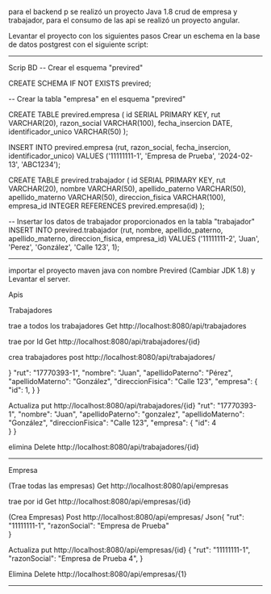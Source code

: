 para el backend p se realizó un proyecto Java 1.8 crud de empresa y trabajador,
para el consumo de las api se realizó un proyecto angular. 

Levantar el proyecto con los siguientes pasos 
Crear un eschema en la base de datos postgrest con el siguiente script:

------------------------------------------------------------------------------------------------------------
Scrip BD
-- Crear el esquema "previred"

CREATE SCHEMA IF NOT EXISTS previred;

-- Crear la tabla "empresa" en el esquema "previred"

CREATE TABLE previred.empresa (
    id SERIAL PRIMARY KEY,
    rut VARCHAR(20),
    razon_social VARCHAR(100),
    fecha_insercion DATE,
    identificador_unico VARCHAR(50)
);


INSERT INTO previred.empresa (rut, razon_social, fecha_insercion, identificador_unico) 
VALUES ('11111111-1', 'Empresa de Prueba', '2024-02-13', 'ABC1234');



CREATE TABLE previred.trabajador (
    id SERIAL PRIMARY KEY,
    rut VARCHAR(20),
    nombre VARCHAR(50),
    apellido_paterno VARCHAR(50),
    apellido_materno VARCHAR(50),
    direccion_fisica VARCHAR(100),
    empresa_id INTEGER REFERENCES previred.empresa(id)
);

-- Insertar los datos de trabajador proporcionados en la tabla "trabajador"
INSERT INTO previred.trabajador (rut, nombre, apellido_paterno, apellido_materno, direccion_fisica, empresa_id) 
VALUES ('11111111-2', 'Juan', 'Perez', 'González', 'Calle 123', 1);

-------------------------------------------------------------------------------------------------------------------

importar el proyecto maven java con nombre Previred 
(Cambiar JDK 1.8) y Levantar el server.


Apis

Trabajadores

 trae a todos los trabajadores
Get http://localhost:8080/api/trabajadores 

 trae por Id 
Get http://localhost:8080/api/trabajadores/{id}

crea trabajadores
post http://localhost:8080/api/trabajadores/  

}
  "rut": "17770393-1",
  "nombre": "Juan",
  "apellidoPaterno": "Pérez",
  "apellidoMaterno": "González",
  "direccionFisica": "Calle 123",
  "empresa": {
    "id": 1,
   }
}

Actualiza
put  http://localhost:8080/api/trabajadores/{id}
        "rut": "17770393-1",
        "nombre": "Juan",
        "apellidoPaterno": "gonzalez",
        "apellidoMaterno": "González",
        "direccionFisica": "Calle 123",
         "empresa": 
            {
                "id": 4                
            }
    }

elimina
Delete http://localhost:8080/api/trabajadores/{id}

----------------------------------------------------------
Empresa

 (Trae todas las empresas)
Get http://localhost:8080/api/empresas

trae por id
Get http://localhost:8080/api/empresas/{id}

(Crea Empresas)
Post  http://localhost:8080/api/empresas/ 
Json{
        "rut": "11111111-1",
        "razonSocial": "Empresa de Prueba"    
    }


Actualiza
put http://localhost:8080/api/empresas/{id} 
{
    "rut": "11111111-1",
    "razonSocial": "Empresa de Prueba 4",
}

Elimina
Delete	http://localhost:8080/api/empresas/{1}

	
-------------------------------------------------------------------
